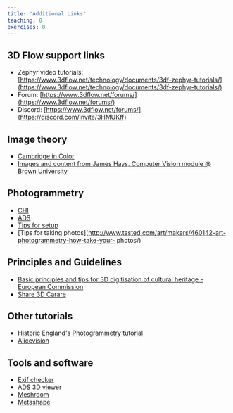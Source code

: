 ```yaml
---
title: 'Additional Links'
teaching: 0
exercises: 0
---
```


## 3D Flow support links

- Zephyr video tutorials: [https://www.3dflow.net/technology/documents/3df-zephyr-tutorials/](https://www.3dflow.net/technology/documents/3df-zephyr-tutorials/)
- Forum: [https://www.3dflow.net/forums/](https://www.3dflow.net/forums/)
- Discord: [https://www.3dflow.net/forums/](https://discord.com/invite/3HMUKff)

## Image theory

- [Cambridge in Color](https://www.cambridgeincolour.com/)
-	[Images and content from James Hays, Computer Vision module @ Brown University](http://cs.brown.edu/courses/cs143/)

## Photogrammetry

- [CHI](https://culturalheritageimaging.org/Technologies/Photogrammetry/)
- [ADS](https://archaeologydataservice.ac.uk/help-guidance/guides-to-good-practice/data-collection-and-fieldwork/close-range-photogrammetry/data-collection-and-documentation/typical-steps-for-a-crp-project/)
-	[Tips for setup](https://blog.sketchfab.com/how-to-set-up-a-successful-photogrammetry-project/)
-	[Tips for taking photos](http://www.tested.com/art/makers/460142-art-photogrammetry-how-take-your- photos/)


## Principles and Guidelines
- [Basic principles and tips for 3D digitisation of cultural heritage -European Commission](https://digital-strategy.ec.europa.eu/en/library/basic-principles-and-tips-3d-digitisation-cultural-heritage)
- [Share 3D Carare](https://carare.gitbook.io/share-3d-guidelines/)

## Other tutorials

- [Historic England's Photogrammetry tutorial](https://historicengland.org.uk/images-books/publications/photogrammetric-applications-for-cultural-heritage/heag066-photogrammetric-applications-cultural-heritage/)
- [Alicevision](https://github.com/alicevision/meshroom/wiki/Tutorials)

## Tools and software

- [Exif checker](https://exifinfo.org/)
- [ADS 3D viewer](https://archaeologydataservice.ac.uk/about/projects/ads-3d-viewer/)
- [Meshroom](https://alicevision.org/#meshroom)
- [Metashape](https://www.agisoft.com/)
 
